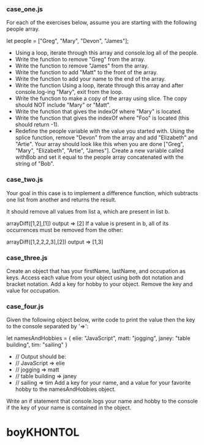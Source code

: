 ### case_one.js

For each of the exercises below, assume you are starting with the following people array.

let people = ["Greg", "Mary", "Devon", "James"];

- Using a loop, iterate through this array and console.log all of the people.
- Write the function to remove "Greg" from the array.
- Write the function to remove "James" from the array.
- Write the function to add "Matt" to the front of the array.
- Write the function to add your name to the end of the array.
- Write the function Using a loop, iterate through this array and after console.log-ing "Mary", exit from the loop.
- Write the function to make a copy of the array using slice. The copy should NOT include "Mary" or "Matt".
- Write the function that gives the indexOf where "Mary" is located.
- Write the function that gives the indexOf where "Foo" is located (this should return -1).
- Redefine the people variable with the value you started with. Using the splice function, remove "Devon" from the array and add "Elizabeth" and "Artie". Your array should look like this when you are done ["Greg", "Mary", "Elizabeth", "Artie", "James"].
  Create a new variable called withBob and set it equal to the people array concatenated with the string of "Bob".

### case_two.js

Your goal in this case is to implement a difference function, which subtracts one list from another and returns the result.

It should remove all values from list a, which are present in list b.

arrayDiff([1,2],[1]) output => [2]
If a value is present in b, all of its occurrences must be removed from the other:

arrayDiff([1,2,2,2,3],[2]) output => [1,3]

### case_three.js

Create an object that has your firstName, lastName, and occupation as keys.
Access each value from your object using both dot notation and bracket notation.
Add a key for hobby to your object. Remove the key and value for occupation.

### case_four.js

Given the following object below, write code to print the value then the key to the console separated by '=>':

let namesAndHobbies = {
elie: "JavaScript",
matt: "jogging",
janey: "table building",
tim: "sailing"
}

- // Output should be:
- // JavaScript => elie
- // jogging => matt
- // table building => janey
- // sailing => tim
  Add a key for your name, and a value for your favorite hobby to the namesAndHobbies object.

Write an if statement that console.logs your name and hobby to the console if the key of your name is contained in the object.

# boyKHONTOL

